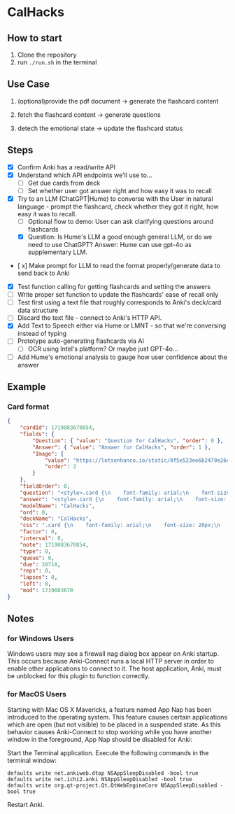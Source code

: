 # CalHacks

## How to start

1. Clone the repository
2. run `./run.sh` in the terminal

## Use Case

1. (optional)provide the pdf document -> generate the flashcard content

2. fetch the flashcard content -> generate questions

3. detech the emotional state -> update the flashcard status

## Steps 
 - [x] Confirm Anki has a read/write API
 - [x] Understand which API endpoints we'll use to...
     - [ ] Get due cards from deck
     - [ ] Set whether user got answer right and how easy it was to recall
 - [x] Try to an LLM (ChatGPT|Hume) to converse with the User in natural language - prompt the flashcard, check whether they got it right, how easy it was to recall.
     - [ ] Optional flow to demo: User can ask clarifying questions around flashcards
     - [x] Question: Is Hume's LLM a good enough general LLM, or do we need to use ChatGPT?
            Answer: Hume can use gpt-4o as supplementary LLM.
 - [ x] Make prompt for LLM to read the format properly/generate data to send back to Anki
 - [x] Test function calling for getting flashcards and setting the answers
 - [ ] Write proper set function to update the flashcards' ease of recall only
 - [ ] Test first using a text file that roughly corresponds to Anki's deck/card data structure
 - [ ] Discard the text file - connect to Anki's HTTP API.
 - [x] Add Text to Speech either via Hume or LMNT - so that we're conversing instead of typing
 - [ ] Prototype auto-generating flashcards via AI
    - [ ] OCR using Intel's platform? Or maybe just GPT-4o...
 - [ ] Add Hume's emotional analysis to gauge how user confidence about the answer

## Example

### Card format

```json
{
    "cardId": 1719083670854,
    "fields": {
        "Question": { "value": "Question for CalHacks", "order": 0 },
        "Answer": { "value": "Answer for CalHacks", "order": 1 },
        "Image": {
            "value": "https://letsenhance.io/static/8f5e523ee6b2479e26ecc91b9c25261e/1015f/MainAfter.jpg",
            "order": 2
        }
    },
    "fieldOrder": 0,
    "question": "<style>.card {\n    font-family: arial;\n    font-size: 20px;\n    text-align: center;\n    color: black;\n    background-color: white;\n}\n</style>test\n\n<img src=https://letsenhance.io/static/8f5e523ee6b2479e26ecc91b9c25261e/1015f/MainAfter.jpg />",
    "answer": "<style>.card {\n    font-family: arial;\n    font-size: 20px;\n    text-align: center;\n    color: black;\n    background-color: white;\n}\n</style>test\n\n<img src=https://letsenhance.io/static/8f5e523ee6b2479e26ecc91b9c25261e/1015f/MainAfter.jpg />\n\n<hr id=answer>\n\negts",
    "modelName": "CalHacks",
    "ord": 0,
    "deckName": "CalHacks",
    "css": ".card {\n    font-family: arial;\n    font-size: 20px;\n    text-align: center;\n    color: black;\n    background-color: white;\n}\n",
    "factor": 0,
    "interval": 0,
    "note": 1719083670854,
    "type": 0,
    "queue": 0,
    "due": 20718,
    "reps": 0,
    "lapses": 0,
    "left": 0,
    "mod": 1719083670
}
```

## Notes

### for Windows Users

Windows users may see a firewall nag dialog box appear on Anki startup. This occurs because Anki-Connect runs a local HTTP server in order to enable other applications to connect to it. The host application, Anki, must be unblocked for this plugin to function correctly.

### for MacOS Users

Starting with Mac OS X Mavericks, a feature named App Nap has been introduced to the operating system. This feature causes certain applications which are open (but not visible) to be placed in a suspended state. As this behavior causes Anki-Connect to stop working while you have another window in the foreground, App Nap should be disabled for Anki:

Start the Terminal application.
Execute the following commands in the terminal window:

```
defaults write net.ankiweb.dtop NSAppSleepDisabled -bool true
defaults write net.ichi2.anki NSAppSleepDisabled -bool true
defaults write org.qt-project.Qt.QtWebEngineCore NSAppSleepDisabled -bool true
```

Restart Anki.
